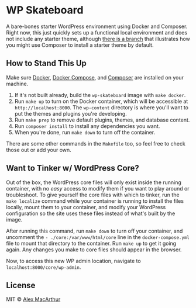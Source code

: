 # WP Skateboard
A bare-bones starter WordPress environment using Docker and Composer. Right now, this just quickly sets up a functional local environment and does not include any starter theme, although [there is a branch](https://github.com/alexmacarthur/wp-skateboard/tree/starter-theme-underscores) that illustrates how you might use Composer to install a starter theme by default. 

## How to Stand This Up
Make sure [Docker](https://www.docker.com/), [Docker Compose](https://docs.docker.com/compose/), and [Composer](https://getcomposer.org/) are installed on your machine. 

1. If it's not built already, build the `wp-skateboard` image with `make docker`. 
2. Run `make up` to turn on the Docker container, which will be accessible at `http://localhost:8000`. The `wp-content` directory is where you'll want to put the themes and plugins you're developing.
3. Run `make prep` to remove default plugins, themes, and database content.
4. Run `composer install` to install any dependencies you want.
5. When you're done, run `make down` to turn off the container.

There are some other commands in the `Makefile` too, so feel free to check those out or add your own.

## Want to Tinker w/ WordPress Core?
Out of the box, the WordPress core files will only exist inside the running container, with no _easy_ access to modify them if you want to play around or troubleshoot. To give yourself the core files with which to tinker, run the `make localize` command while your container is running to install the files locally, mount them to your container, and modify your WordPress configuration so the site uses these files instead of what's built by the image. 

After running this command, run `make down` to turn off your container, and uncomment the `- ./core:/var/www/html/core` line in the `docker-compose.yml` file to mount that directory to the container. Run `make up` to get it going again. Any changes you make to core files should appear in the browser. 

Now, to access this new WP admin location, navigate to `localhost:8000/core/wp-admin`. 

## License
MIT © [Alex MacArthur](https://macarthur.me)